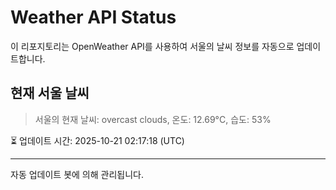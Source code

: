 
# Weather API Status

이 리포지토리는 OpenWeather API를 사용하여 서울의 날씨 정보를 자동으로 업데이트합니다.

## 현재 서울 날씨
> 서울의 현재 날씨: overcast clouds, 온도: 12.69°C, 습도: 53%

⏳ 업데이트 시간: 2025-10-21 02:17:18 (UTC)

---
자동 업데이트 봇에 의해 관리됩니다.
